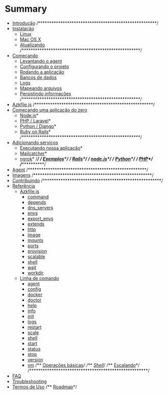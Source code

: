 # Summary

* [Introdução](README.md)
/*****************************************************/
* [Instalação](installation/README.md)
   * [Linux](installation/linux.md)
   * [Mac OS X](installation/mac_os_x.md)
   * [Atualizando](installation/upgrading.md)
/*****************************************************/
* [Começando](getting-started/README.md)
   * [Levantando o agent](getting-started/starting-agent.md)
   * [Configurando o projeto](getting-started/configs-project.md)
   * [Rodando a aplicação](getting-started/running-application.md)
   * [Bancos de dados](getting-started/database.md)
   * [Logs](getting-started/logs.md)
   * [Mapeando arquivos](getting-started/mounts-files.md)
   * [Persistindo informações](getting-started/persisting-data.md)
/*****************************************************/
* [Azkfile.js](azkfilejs/README.md)
/*****************************************************/
* [Começando uma aplicação do zero](starting-from-scratch/README.md)
   * [Node.js](starting-from-scratch/nodejs.md)*
   * [PHP / Laravel](starting-from-scratch/php-laravel.md)*
   * [Python / Django](starting-from-scratch/python-django.md)*
   * [Ruby on Rails](starting-from-scratch/ruby-rails.md)*
/*****************************************************/
* [Adicionando serviços](adding-services/README.md)
   * [Executando nossa aplicação](adding-services/running-our-application.md)*
   * [Mailcatcher](adding-services/mailcatcher.md)*
   * [ngrok](adding-services/ngrok.md)*
/*****************************************************/
/** [Exemplos](exemplos/README.md)*/
   /** [Rails](exemplos/rails.md)*/
   /** [node.js](exemplos/nodejs.md)*/
   /** [Python](exemplos/python.md)*/
   /** [PHP](exemplos/php.md)*/
/*****************************************************/
* [Agent](agent/README.md)
/*****************************************************/
* [Imagens](images/README.md)
/*****************************************************/
* [Contribuindo](contributing/README.md)
/*****************************************************/
* [Referência](reference/README.md)
   * [Azkfile.js](reference/azkfilejs/README.md)
     * [command](reference/azkfilejs/command.md)
     * [depends](reference/azkfilejs/depends.md)
     * [dns_servers](reference/azkfilejs/dns_servers.md)
     * [envs](reference/azkfilejs/envs.md)
     * [export_envs](reference/azkfilejs/export_envs.md)
     * [extends](reference/azkfilejs/extends.md)
     * [http](reference/azkfilejs/http.md)
     * [image](reference/azkfilejs/image.md)
     * [mounts](reference/azkfilejs/mounts.md)
     * [ports](reference/azkfilejs/ports.md)
     * [provision](reference/azkfilejs/provision.md)
     * [scalable](reference/azkfilejs/scalable.md)
     * [shell](reference/azkfilejs/shell.md)
     * [wait](reference/azkfilejs/wait.md)
     * [workdir](reference/azkfilejs/workdir.md)
   * [Linha de comando](reference/cli/README.md)
     * [agent](reference/cli/agent.md)
     * [config](reference/cli/config.md)
     * [docker](reference/cli/docker.md)
     * [doctor](reference/cli/doctor.md)
     * [help](reference/cli/help.md)
     * [info](reference/cli/info.md)
     * [init](reference/cli/init.md)
     * [logs](reference/cli/logs.md)
     * [restart](reference/cli/restart.md)
     * [scale](reference/cli/scale.md)
     * [shell](reference/cli/shell.md)
     * [start](reference/cli/start.md)
     * [status](reference/cli/status.md)
     * [stop](reference/cli/stop.md)
     * [version](reference/cli/version.md)
     * [vm](reference/cli/vm.md)
   /** [Operações básicas](azkfilejs/basic.md)*/
   /** [Shell](azkfilejs/shell.md)*/
   /** [Escalando](azkfilejs/escalando.md)*/
/*****************************************************/
* [FAQ](faq/README.md)
* [Troubleshooting](troubleshooting/README.md)
* [Termos de Uso](terms-of-use/README.md)
/** [Roadmap](roadmap/README.md)*/
